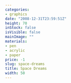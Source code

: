 ```yaml
---
categories:
- graphics
date: "2008-12-31T23:59:51Z"
height: 70
inStock: false
isVisible: false
mainImage: ""
materials:
- pen
- acrylic
- paper
price: -1
slug: space-dreams
title: Space Dreams
width: 50
---
```


